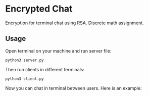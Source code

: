 # Encrypted Chat
Encryption for terminal chat using RSA. Discrete math assignment.

## Usage
Open terminal on your machine and run server file:
```
python3 server.py
```

Then run clients in different terminals:
```
python3 client.py
```

Now you can chat in terminal between users.
Here is an example:

